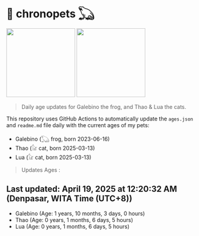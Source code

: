 # 🐾 chronopets 𓆏
<img src="https://github.com/user-attachments/assets/802b3632-7c4b-4232-a3a0-8b1d8fa6f04d" widht=180 height=180 >
<img src="https://github.com/user-attachments/assets/16687005-7ebb-4607-be57-0c8e528fed06" widht=180 height=180 >

> Daily age updates for Galebino the frog, and Thao & Lua the cats.

This repository uses GitHub Actions to automatically update the `ages.json` and `readme.md` file daily with the current ages of my pets: <br>
- Galebino (𓆏 frog, born 2023-06-16)
- Thao (𓃠 cat, born 2025-03-13)
- Lua (𓃠 cat, born 2025-03-13)

> Updates Ages :

## Last updated: April 19, 2025 at 12:20:32 AM (Denpasar, WITA Time (UTC+8))

- Galebino (Age: 1 years, 10 months, 3 days, 0 hours)
- Thao (Age: 0 years, 1 months, 6 days, 5 hours)
- Lua (Age: 0 years, 1 months, 6 days, 5 hours)

